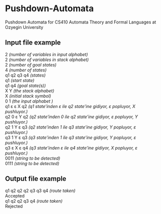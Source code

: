 # Pushdown-Automata
Pushdown Automata for CS410 Automata Theory and Formal Languages at Ozyegin University

## Input file example
2             *(number of variables in input alphabet)*  
2             *(number of variables in stack alphabet)*  
2             *(number of goal states)*  
4             *(number of states)*  
q1 q2 q3 q4   *(states)*  
q1            *(start state)*  
q1 q4         *(goal state(s))*  
X Y           *(the stack alphabet)*  
X             *(initial stack symbol)*  
0 1           *(the input alphabet )*  
q1 ε ε X q2   *(q1 state’inden ε ile q2 state’ine gidiyor, ε popluyor, X pushluyor.)*  
q2 0 ε Y q2   *(q2 state’inden 0 ile q2 state’ine gidiyor, ε popluyor, Y pushluyor.)*  
q2 1 Y ε q3   *(q2 state’inden 1 ile q3 state’ine gidiyor, Y popluyor, ε pushluyor.)*  
q3 1 Y ε q3   *(q3 state’inden 1 ile q3 state’ine gidiyor, Y popluyor, ε pushluyor.)*  
q3 ε X ε q4   *(q3 state’inden ε ile q4 state’ine gidiyor, X popluyor, ε pushluyor.)*  
0011          *(string to be detected)*  
0111          *(string to be detected)*  

## Output file example
q1 q2 q2 q2 q3 q3 q4  *(route taken)*  
Accepted  
q1 q2 q2 q3 q4        *(route taken)*  
Rejected  
